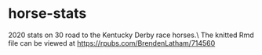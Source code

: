# horse-stats
2020 stats on 30 road to the Kentucky Derby race horses.\\
The knitted Rmd file can be viewed at https://rpubs.com/BrendenLatham/714560
